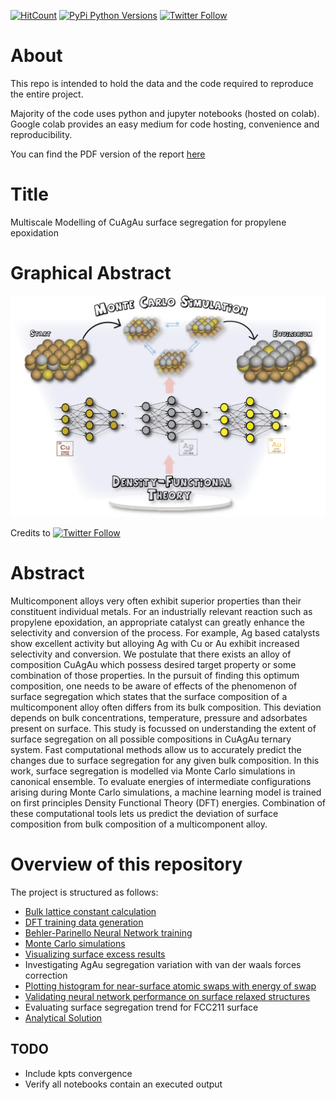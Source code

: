 [![HitCount](http://hits.dwyl.com/gautamankitkumar/ankitgau-ms-report-data.svg)](http://hits.dwyl.com/gautamankitkumar/ankitgau-ms-report-data) [![PyPi Python Versions](https://img.shields.io/pypi/pyversions/yt2mp3.svg)](https://www.python.org/) [![Twitter Follow](https://img.shields.io/twitter/follow/Gautam_K_Ankit.svg?style=social)](https://twitter.com/Gautam_K_Ankit)

# About
This repo is intended to hold the data and the code required to reproduce the entire project.

Majority of the code uses python and jupyter notebooks (hosted on colab). Google colab provides an easy medium for code hosting, convenience and reproducibility.

You can find the PDF version of the report [here](https://github.com/gautamankitkumar/ankitgau-ms-report-data/blob/main/Gautam_AnkitKumar_F20.pdf)

# Title
Multiscale Modelling of CuAgAu surface segregation for propylene epoxidation

# Graphical Abstract


![Multiscale Modelling](https://github.com/gautamankitkumar/ankitgau-ms-report-data/blob/main/data/graphical-abstract.png)

Credits to [![Twitter Follow](https://img.shields.io/twitter/follow/RailkarRucha.svg?style=social)](https://twitter.com/RailkarRucha)

# Abstract

Multicomponent alloys very often exhibit superior properties than their constituent individual metals. For an industrially relevant reaction such as propylene epoxidation, an appropriate catalyst can greatly enhance the selectivity and conversion of the process. For example, Ag based catalysts show excellent activity but alloying Ag with Cu or Au exhibit increased selectivity and conversion. We postulate that there exists an alloy of composition CuAgAu which possess desired target property or some combination of those properties. In the pursuit of finding this optimum composition, one needs to be aware of effects of the phenomenon of surface segregation which states that the surface composition of a multicomponent alloy often differs from its bulk composition. This deviation depends on bulk concentrations, temperature, pressure and adsorbates present on surface. This study is focussed on understanding the extent of surface segregation on all possible compositions in CuAgAu ternary system. Fast computational methods allow us to accurately predict the changes due to surface segregation for any given bulk composition. In this work, surface segregation is modelled via Monte Carlo simulations in canonical ensemble. To evaluate energies of intermediate configurations arising during Monte Carlo simulations, a machine learning model is trained on first principles Density Functional Theory (DFT) energies. Combination of these computational tools lets us predict the deviation of surface composition from bulk composition of a multicomponent alloy.

# Overview of this repository
The project is structured as follows:

- [Bulk lattice constant calculation](https://github.com/gautamankitkumar/ankitgau-ms-report-data/blob/main/notebooks/bulk-lattice.ipynb)
- [DFT training data generation](https://github.com/gautamankitkumar/ankitgau-ms-report-data/blob/main/notebooks/generate-DFT-configs.ipynb)
- [Behler-Parinello Neural Network training](https://github.com/gautamankitkumar/ankitgau-ms-report-data/blob/main/notebooks/train-BPNN.ipynb)
- [Monte Carlo simulations](https://github.com/gautamankitkumar/ankitgau-ms-report-data/blob/main/notebooks/run-mc-simulation.ipynb)
- [Visualizing surface excess results](https://github.com/gautamankitkumar/ankitgau-ms-report-data/blob/main/notebooks/surface-excess.ipynb)
- Investigating AgAu segregation variation with van der waals forces correction
- [Plotting histogram for near-surface atomic swaps with energy of swap](https://github.com/gautamankitkumar/ankitgau-ms-report-data/blob/main/notebooks/swap-histogram.ipynb)
- [Validating neural network performance on surface relaxed structures](https://github.com/gautamankitkumar/ankitgau-ms-report-data/blob/main/notebooks/surface-relax.ipynb)
- Evaluating surface segregation trend for FCC211 surface
- [Analytical Solution](https://github.com/gautamankitkumar/ankitgau-ms-report-data/blob/main/notebooks/analytical-solution.ipynb)


## TODO
- Include kpts convergence
- Verify all notebooks contain an executed output